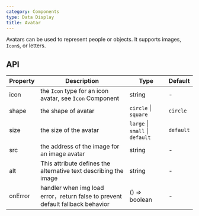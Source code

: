 ```yaml
---
category: Components
type: Data Display
title: Avatar
---
```


Avatars can be used to represent people or objects. It supports images, `Icon`s, or letters.

## API

| Property | Description | Type | Default |
| -------- | ----------- | ---- | ------- |
| icon | the `Icon` type for an icon avatar, see `Icon` Component | string | - |
| shape | the shape of avatar | `circle` \| `square` | `circle` |
| size | the size of the avatar | `large` \| `small` \| `default` | `default` |
| src | the address of the image for an image avatar | string | - |
| alt | This attribute defines the alternative text describing the image | string | - |
| onError | handler when img load error，return false to prevent default fallback behavior | () => boolean | - |
